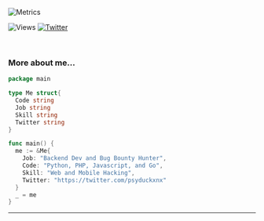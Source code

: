 ![Metrics](/github-metrics.svg)

![Views](https://komarev.com/ghpvc/?username=dinarsanjaya)
[![Twitter](https://img.shields.io/twitter/follow/verry__d)](https://twitter.com/psyduckxnx)

<br>

### More about me...

```go
package main

type Me struct{
  Code string
  Job string
  Skill string
  Twitter string
}

func main() {
  me := &Me{
    Job: "Backend Dev and Bug Bounty Hunter",
    Code: "Python, PHP, Javascript, and Go",
    Skill: "Web and Mobile Hacking",
    Twitter: "https://twitter.com/psyduckxnx"
  }
  _ = me
}
```
---
